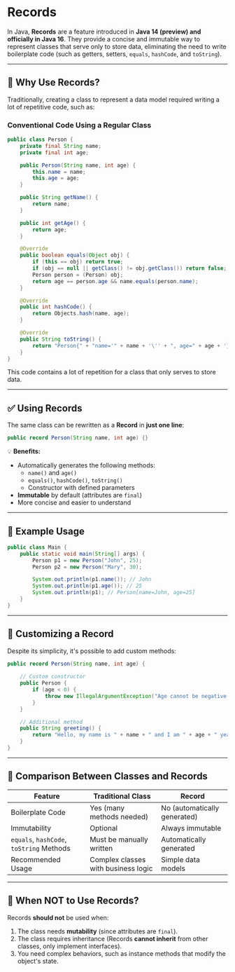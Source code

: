 # Records

In Java, **Records** are a feature introduced in **Java 14 (preview) and officially in Java 16**. They provide a concise and immutable way to represent classes that serve only to store data, eliminating the need to write boilerplate code (such as getters, setters, `equals`, `hashCode`, and `toString`).

---

## 📌 **Why Use Records?**
Traditionally, creating a class to represent a data model required writing a lot of repetitive code, such as:

### **Conventional Code Using a Regular Class**
```java
public class Person {
    private final String name;
    private final int age;

    public Person(String name, int age) {
        this.name = name;
        this.age = age;
    }

    public String getName() {
        return name;
    }

    public int getAge() {
        return age;
    }

    @Override
    public boolean equals(Object obj) {
        if (this == obj) return true;
        if (obj == null || getClass() != obj.getClass()) return false;
        Person person = (Person) obj;
        return age == person.age && name.equals(person.name);
    }

    @Override
    public int hashCode() {
        return Objects.hash(name, age);
    }

    @Override
    public String toString() {
        return "Person{" + "name='" + name + '\'' + ", age=" + age + '}';
    }
}
```

This code contains a lot of repetition for a class that only serves to store data.

---

## ✅ **Using Records**
The same class can be rewritten as a **Record** in **just one line**:

```java
public record Person(String name, int age) {}
```

💡 **Benefits:**
- Automatically generates the following methods:
  - `name()` and `age()`
  - `equals()`, `hashCode()`, `toString()`
  - Constructor with defined parameters
- **Immutable** by default (attributes are `final`)
- More concise and easier to understand

---

## 📌 **Example Usage**
```java
public class Main {
    public static void main(String[] args) {
        Person p1 = new Person("John", 25);
        Person p2 = new Person("Mary", 30);

        System.out.println(p1.name()); // John
        System.out.println(p1.age()); // 25
        System.out.println(p1); // Person[name=John, age=25]
    }
}
```

---

## 📌 **Customizing a Record**
Despite its simplicity, it's possible to add custom methods:

```java
public record Person(String name, int age) {
    
    // Custom constructor
    public Person {
        if (age < 0) {
            throw new IllegalArgumentException("Age cannot be negative!");
        }
    }

    // Additional method
    public String greeting() {
        return "Hello, my name is " + name + " and I am " + age + " years old.";
    }
}
```

---

## 📌 **Comparison Between Classes and Records**
| **Feature**  | **Traditional Class** | **Record** |
|-------------|---------------------|-----------|
| Boilerplate Code | Yes (many methods needed) | No (automatically generated) |
| Immutability | Optional | Always immutable |
| `equals`, `hashCode`, `toString` Methods | Must be manually written | Automatically generated |
| Recommended Usage | Complex classes with business logic | Simple data models |

---

## 📌 **When NOT to Use Records?**
Records **should not** be used when:
1. The class needs **mutability** (since attributes are `final`).
2. The class requires inheritance (Records **cannot inherit** from other classes, only implement interfaces).
3. You need complex behaviors, such as instance methods that modify the object's state.
